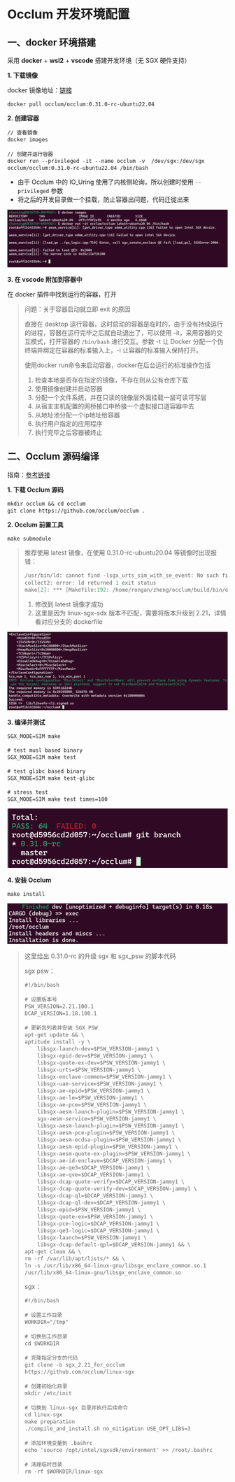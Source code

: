 # Occlum 开发环境配置

## 一、docker 环境搭建

采用 **docker** + **wsl2** + **vscode** 搭建开发环境（无 SGX 硬件支持）

**1. 下载镜像**

docker 镜像地址：[链接](https://hub.docker.com/r/occlum/occlum/tags)

```shell
docker pull occlum/occlum:0.31.0-rc-ubuntu22.04
```

**2. 创建容器**

```shell
// 查看镜像
docker images

// 创建并运行容器
docker run --privileged -it --name occlum -v  /dev/sgx:/dev/sgx  occlum/occlum:0.31.0-rc-ubuntu22.04 /bin/bash
```

- 由于 Occlum 中的 IO_Uring 使用了内核侧轮询，所以创建时使用 `--privileged` 参数
- 将之后的开发目录做一个挂载，防止容器出问题，代码迁徙出来

![image-20241002173611482](https://raw.githubusercontent.com/charming-c/image-host/master/img/image-20241002173611482.png)

**3. 在 vscode 附加到容器中**

在 docker 插件中找到运行的容器，打开

> 问题：关于容器启动就立即 exit 的原因
>
> 直接在 desktop 运行容器，这时启动的容器是临时的，由于没有持续运行的进程，容器在运行完毕之后就自动退出了，可以使用 -it，采用容器的交互模式，打开容器的 `/bin/bash` 进行交互。参数 -t 让 Docker 分配一个伪终端并绑定在容器的标准输入上，-i 让容器的标准输入保持打开。
>
> 使用docker run命令来启动容器，docker在后台运行的标准操作包括
>
> 1. 检查本地是否存在指定的镜像，不存在则从公有仓库下载
> 2. 使用镜像创建并启动容器
> 3. 分配一个文件系统，并在只读的镜像层外面挂载一层可读可写层
> 4. 从宿主主机配置的网桥接口中桥接一个虚拟接口道容器中去
> 5. 从地址池分配一个ip地址给容器
> 6. 执行用户指定的应用程序
> 7. 执行完毕之后容器被终止

## 二、Occlum 源码编译

指南：[参考链接](https://occlum.readthedocs.io/en/latest/build_and_install.html#build-from-source)

**1. 下载 Occlum 源码**

```shell
mkdir occlum && cd occlum
git clone https://github.com/occlum/occlum .
```

**2. Occlum 前置工具**

```shell
make submodule
```

> 推荐使用 latest 镜像，在使用 0.31.0-rc-ubuntu20.04 等镜像时出现报错：
>
> ```c
> /usr/bin/ld: cannot find -lsgx_urts_sim_with_se_event: No such file or directory
> collect2: error: ld returned 1 exit status
> make[2]: *** [Makefile:192: /home/rongan/zheng/occlum/build/bin/occlum-protect-integrity] Error 1
> ```
>
> 1. 修改到 latest 镜像才成功
> 2. 这里是因为 linux-sgx-sdx 版本不匹配，需要将版本升级到 2.21，详情看对应分支的 dockerfile

![image-20241002174450366](https://raw.githubusercontent.com/charming-c/image-host/master/img/image-20241002174450366.png)

**3. 编译并测试**

```shell
SGX_MODE=SIM make

# test musl based binary
SGX_MODE=SIM make test

# test glibc based binary
SGX_MODE=SIM make test-glibc

# stress test
SGX_MODE=SIM make test times=100
```

![image-20241018194219695](https://raw.githubusercontent.com/charming-c/image-host/master/img/image-20241018194219695.png)

**4. 安装 Occlum**

```shell
make install
```

<img src="https://raw.githubusercontent.com/charming-c/image-host/master/img/image-20241002213015637.png" alt="image-20241002213015637"  />

> 这里给出 0.31.0-rc 的升级 sgx 和 sgx_psw 的脚本代码
>
> sgx psw：
>
> ```shell
> #!/bin/bash
> 
> # 设置版本号
> PSW_VERSION=2.21.100.1
> DCAP_VERSION=1.18.100.1
> 
> # 更新包列表并安装 SGX PSW
> apt-get update && \
> aptitude install -y \
>     libsgx-launch-dev=$PSW_VERSION-jammy1 \
>     libsgx-epid-dev=$PSW_VERSION-jammy1 \
>     libsgx-quote-ex-dev=$PSW_VERSION-jammy1 \
>     libsgx-urts=$PSW_VERSION-jammy1 \
>     libsgx-enclave-common=$PSW_VERSION-jammy1 \
>     libsgx-uae-service=$PSW_VERSION-jammy1 \
>     libsgx-ae-epid=$PSW_VERSION-jammy1 \
>     libsgx-ae-le=$PSW_VERSION-jammy1 \
>     libsgx-ae-pce=$PSW_VERSION-jammy1 \
>     libsgx-aesm-launch-plugin=$PSW_VERSION-jammy1 \
>     sgx-aesm-service=$PSW_VERSION-jammy1 \
>     libsgx-aesm-launch-plugin=$PSW_VERSION-jammy1 \
>     libsgx-aesm-pce-plugin=$PSW_VERSION-jammy1 \
>     libsgx-aesm-ecdsa-plugin=$PSW_VERSION-jammy1 \
>     libsgx-aesm-epid-plugin=$PSW_VERSION-jammy1 \
>     libsgx-aesm-quote-ex-plugin=$PSW_VERSION-jammy1 \
>     libsgx-ae-id-enclave=$DCAP_VERSION-jammy1 \
>     libsgx-ae-qe3=$DCAP_VERSION-jammy1 \
>     libsgx-ae-qve=$DCAP_VERSION-jammy1 \
>     libsgx-dcap-quote-verify=$DCAP_VERSION-jammy1 \
>     libsgx-dcap-quote-verify-dev=$DCAP_VERSION-jammy1 \
>     libsgx-dcap-ql=$DCAP_VERSION-jammy1 \
>     libsgx-dcap-ql-dev=$DCAP_VERSION-jammy1 \
>     libsgx-epid=$PSW_VERSION-jammy1 \
>     libsgx-quote-ex=$PSW_VERSION-jammy1 \
>     libsgx-pce-logic=$DCAP_VERSION-jammy1 \
>     libsgx-qe3-logic=$DCAP_VERSION-jammy1 \
>     libsgx-launch=$PSW_VERSION-jammy1 \
>     libsgx-dcap-default-qpl=$DCAP_VERSION-jammy1 && \
> apt-get clean && \
> rm -rf /var/lib/apt/lists/* && \
> ln -s /usr/lib/x86_64-linux-gnu/libsgx_enclave_common.so.1 /usr/lib/x86_64-linux-gnu/libsgx_enclave_common.so
> ```
>
> sgx：
>
> ```shell
> #!/bin/bash
> 
> # 设置工作目录
> WORKDIR="/tmp"
> 
> # 切换到工作目录
> cd $WORKDIR
> 
> # 克隆指定分支的代码
> git clone -b sgx_2.21_for_occlum https://github.com/occlum/linux-sgx
> 
> # 创建初始化目录
> mkdir /etc/init
> 
> # 切换到 linux-sgx 目录并执行后续命令
> cd linux-sgx
> make preparation
> ./compile_and_install.sh no_mitigation USE_OPT_LIBS=3
> 
> # 添加环境变量到 .bashrc
> echo 'source /opt/intel/sgxsdk/environment' >> /root/.bashrc
> 
> # 清理临时目录
> rm -rf $WORKDIR/linux-sgx
> ```
>
> 